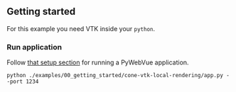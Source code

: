 ## Getting started

For this example you need VTK inside your `python`.

### Run application

Follow [that setup section](https://github.com/kitware/py-web-vue#install-python-package-in-venv) for running a PyWebVue application.

```
python ./examples/00_getting_started/cone-vtk-local-rendering/app.py --port 1234
```